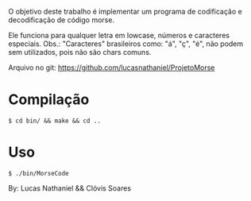 O objetivo deste trabalho é implementar um programa de codificação e decodificação de código morse.

Ele funciona para qualquer letra em lowcase, números e caracteres especiais.
Obs.: "Caracteres" brasileiros como: "á", "ç", "é", não podem sem utilizados, pois não são chars comuns.

Arquivo no git: <https://github.com/lucasnathaniel/ProjetoMorse>

# Compilação

```
$ cd bin/ && make && cd ..
```

# Uso

```
$ ./bin/MorseCode
```
By: Lucas Nathaniel && Clóvis Soares